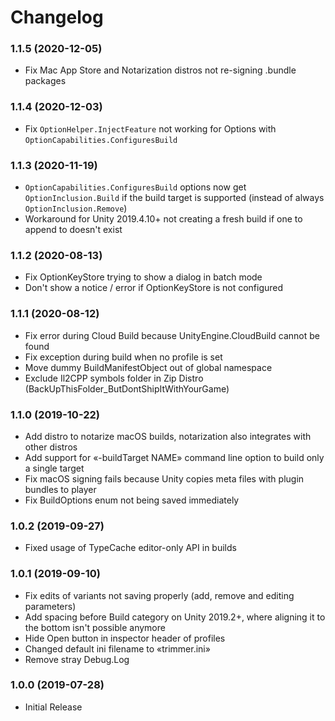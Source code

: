 # Changelog

### 1.1.5 (2020-12-05)
* Fix Mac App Store and Notarization distros not re-signing .bundle packages

### 1.1.4 (2020-12-03)
* Fix `OptionHelper.InjectFeature` not working for Options with `OptionCapabilities.ConfiguresBuild`

### 1.1.3 (2020-11-19)
* `OptionCapabilities.ConfiguresBuild` options now get `OptionInclusion.Build` if the build target is supported (instead of always `OptionInclusion.Remove`)
* Workaround for Unity 2019.4.10+ not creating a fresh build if one to append to doesn't exist

### 1.1.2 (2020-08-13)
* Fix OptionKeyStore trying to show a dialog in batch mode
* Don't show a notice / error if OptionKeyStore is not configured

### 1.1.1 (2020-08-12)
* Fix error during Cloud Build because UnityEngine.CloudBuild cannot be found
* Fix exception during build when no profile is set
* Move dummy BuildManifestObject out of global namespace
* Exclude Il2CPP symbols folder in Zip Distro (BackUpThisFolder_ButDontShipItWithYourGame)

### 1.1.0 (2019-10-22)
* Add distro to notarize macOS builds, notarization also integrates with other distros
* Add support for «-buildTarget NAME» command line option to build only a single target
* Fix macOS signing fails because Unity copies meta files with plugin bundles to player
* Fix BuildOptions enum not being saved immediately

### 1.0.2 (2019-09-27)
* Fixed usage of TypeCache editor-only API in builds

### 1.0.1 (2019-09-10)
* Fix edits of variants not saving properly (add, remove and editing parameters)
* Add spacing before Build category on Unity 2019.2+, where aligning it to the bottom isn't possible anymore
* Hide Open button in inspector header of profiles
* Changed default ini filename to «trimmer.ini»
* Remove stray Debug.Log

### 1.0.0 (2019-07-28)
* Initial Release
